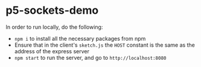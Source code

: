 # p5-sockets-demo

In order to run locally, do the following:

* `npm i` to install all the necessary packages from npm
* Ensure that in the client's `sketch.js` the `HOST` constant is the same as the address of the express server
* `npm start` to run the server, and go to `http://localhost:8080`
